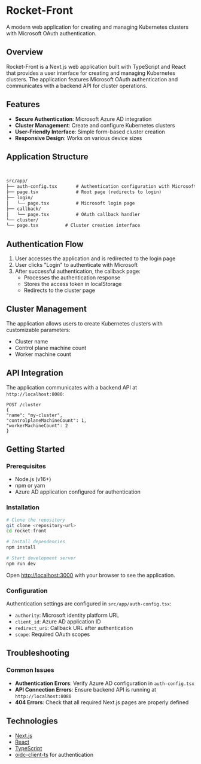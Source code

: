 # Rocket-Front

A modern web application for creating and managing Kubernetes clusters with Microsoft OAuth authentication.

## Overview

Rocket-Front is a Next.js web application built with TypeScript and React that provides a user interface for creating and managing Kubernetes clusters. The application features Microsoft OAuth authentication and communicates with a backend API for cluster operations.

## Features

- **Secure Authentication**: Microsoft Azure AD integration
- **Cluster Management**: Create and configure Kubernetes clusters
- **User-Friendly Interface**: Simple form-based cluster creation
- **Responsive Design**: Works on various device sizes

## Application Structure
```markdown


src/app/
├── auth-config.tsx       # Authentication configuration with Microsoft OAuth
├── page.tsx              # Root page (redirects to login)
├── login/
│   └── page.tsx          # Microsoft login page
├── callback/
│   └── page.tsx          # OAuth callback handler
└── cluster/
└── page.tsx          # Cluster creation interface
```

## Authentication Flow

1. User accesses the application and is redirected to the login page
2. User clicks "Login" to authenticate with Microsoft
3. After successful authentication, the callback page:
   - Processes the authentication response
   - Stores the access token in localStorage
   - Redirects to the cluster page

## Cluster Management

The application allows users to create Kubernetes clusters with customizable parameters:
- Cluster name
- Control plane machine count
- Worker machine count

## API Integration

The application communicates with a backend API at `http://localhost:8080`:

```
POST /cluster
{
"name": "my-cluster",
"controlplaneMachineCount": 1,
"workerMachineCount": 2
}
```

## Getting Started

### Prerequisites

- Node.js (v16+)
- npm or yarn
- Azure AD application configured for authentication

### Installation

```bash
# Clone the repository
git clone <repository-url>
cd rocket-front

# Install dependencies
npm install

# Start development server
npm run dev
```

Open [http://localhost:3000](http://localhost:3000) with your browser to see the application.

### Configuration

Authentication settings are configured in `src/app/auth-config.tsx`:
- `authority`: Microsoft identity platform URL
- `client_id`: Azure AD application ID
- `redirect_uri`: Callback URL after authentication
- `scope`: Required OAuth scopes

## Troubleshooting

### Common Issues

- **Authentication Errors**: Verify Azure AD configuration in `auth-config.tsx`
- **API Connection Errors**: Ensure backend API is running at `http://localhost:8080`
- **404 Errors**: Check that all required Next.js pages are properly defined

## Technologies

- [Next.js](https://nextjs.org/)
- [React](https://reactjs.org/)
- [TypeScript](https://www.typescriptlang.org/)
- [oidc-client-ts](https://github.com/authts/oidc-client-ts) for authentication
```